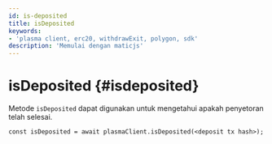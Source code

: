 ```yaml
---
id: is-deposited
title: isDeposited
keywords:
- 'plasma client, erc20, withdrawExit, polygon, sdk'
description: 'Memulai dengan maticjs'
---
```


# isDeposited {#isdeposited}

Metode `isDeposited` dapat digunakan untuk mengetahui apakah penyetoran telah selesai.

```
const isDeposited = await plasmaClient.isDeposited(<deposit tx hash>);
```
